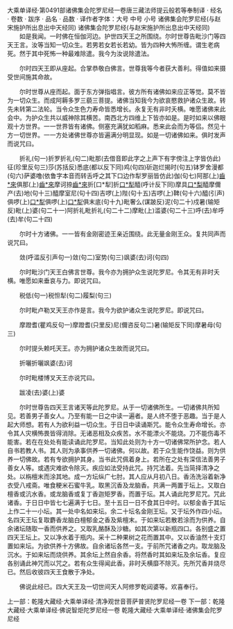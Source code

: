 大乘单译经·第0491部诸佛集会陀罗尼经一卷唐三藏法师提云般若等奉制译
· 经名 · 卷数 · 跋序
· 品名 · 品数 · 译作者字体：大号 中号 小号
诸佛集会陀罗尼经(与赵宋施护所出息出中天经同)
诸佛集会陀罗尼经(与赵宋施护所出息出中天经同)
　　如是我闻。一时佛在恒伽河边。护世四天王之所围绕。尔时世尊告毗沙门等四天王言。汝等当知一切众生。若男若女若长若幼。皆为四种大怖所缠。谓生老病死。然于其中死怖一种最难除遣。我今为汝说除遣法。

　　尔时四天王即从座起。合掌恭敬白佛言。世尊我等今者获大善利。得值如来摄受世间施其命故。

　　尔时世尊从座而起。面于东方弹指唱言。彼方所有诸佛如来应正等觉。莫不皆为一切众生。而成阿耨多罗三藐三菩提。诸佛当知我今为欲哀愍救护诸众生故。转先未转第二法轮。当令众生色力寿命皆悉增长。永复无有非时夭横。唯愿诸佛来此会中。为护众生共以威神除其横苦。南西北方四维上下皆亦如是。是时如来以佛眼观十方世界。一一世界皆有诸佛。侧塞充满犹如稻麻。悉来此会而为等侣。然见十方一切世界。一一方处诸佛世尊亦皆遍满分明显现。如是一切诸佛如来。俱时发声而说咒曰。

　　折礼(句一)折罗折礼(句二)毗那(去借音即此字之上声下有字傍注上字皆仿此)征(珍里反句三)莎(苏括反)悉底(都以反下同)鸡(句四)斫迦烂揭时(句五)钵罗舍漫都(句六)萨婆噜(依鲁字本音而转舌呼之其下口边作犁罗丽皆仿此)伽(句七)阿那(上)[齒*來](卓谐反句八)俱那(上)[齒*來](句九)摩诃捺[齒*來](句十)折[口*犁]折[口*犁](句十一)醯(呼计反下同)摩具[口*梨](句十二)醯摩儞产(去)地(句十三)醯摩室尼(句十四)吉啰(上)陛(句十五)吉啰(上)鞞(句十六)醯(引声)俱啰(上)[口*犁](句十七)俱啰(上)[口*犁](句十八)俱末底(句十九)毗奢么(谋跛反)泥(句二十)戍暑(输矩反)毗(上)婆(句二十一)阿折礼毗折礼(句二十二)摩毗(上)滥婆(句二十三)呼(去)牟呼(去)牟(句二十四)

　　尔时十方诸佛。一一皆有金刚密迹王亲近围绕。此无量金刚王众。复共同声而说咒曰。

　　敛(呼滥反引声句一)敛(句二)室势(句三)飒婆(去)诃(句四)

　　尔时毗沙门天王白佛言世尊。我今亦为拥护众生说陀罗尼。令其无有非时夭横。唯愿如来垂哀与力。即说咒曰。

　　税低(句一)税怛犁(句二)履梨(句三)

　　尔时毗卢勒叉天王亦作是言。我今为欲护诸众生说陀罗尼。即说咒曰。

　　摩蹬耆(瞿鸡反句一)摩蹬耆(只里反)尼(儞咨反句二)暑(输矩反下同)摩暑母(句三)

　　尔时提头赖吒天王。亦为拥护诸众生故而说咒曰。

　　折囇折囇飒婆(去)诃

　　尔时毗楼博叉天王亦说咒曰。

　　跋凌(去)婆(上)婆

　　尔时世尊告四天王言诸天等此陀罗尼。从于一切诸佛所生。一切诸佛共所知见。若善男子善女人。乃至有能一日之中读一遍者。是人终不堕于恶趣。当于是人起大师想。若有人为欲利益一切众生。于日日中读诵斯咒。能令众生寿命增长。亦令其人灾横怖畏皆得消除。无诸恶相及众疾苦。水不能漂火不能烧。刀不能伤毒不能害。若在在处处有能读诵此陀罗尼。当知此处则为十方一切诸佛常所护念。若人自书若教人书。其人则为承事供养一切诸佛。何以故。若于众生能作饶益。则为供养一切佛故。若有专欲拥护其身。当书此咒佩着身上。若所在之处有深信法善男子善女人等。或遇灾难欲令除灭。疾应如法受持此咒。持咒法着。先当简择清净之处。以栴檀末而涂其地。成一方坛纵广七肘。其人应从月初八日。香汤洗浴着新净衣受八戒斋。唯食粳米石蜜牛乳。取黑沉香及龙脑香。共满一两置于坛上。又取白檀香或沆水香。或龙脑香或复丁香迦矩罗香。而置于坛。其人诵此陀罗尼咒。咒此诸香。于日日中皆七七遍满于七日。至十五日一日不食其日中时。以郁金香于其坛上作二十一小坛。其一处中名如来坛。余二十坛名金刚王坛。又于坛外作四小坛。名四天王坛复取麝香龙脑白檀郁金之香及紫檀末。于如来坛若散若涂而为供养。自余诸坛随取一香而供养之。又取乳酪酥及沙糖。如其次第以新瓶四口。各别盛之置四天王坛上。又以净水着于瓶内。采十二种果树之花而置其中。又以香油然十支灯置如来坛。为欲供养十方佛故。自余诸坛各然一支。于前所咒诸香之内。取龙脑及沉水。于如来坛而烧供养。其余坛上然自余香。将然香时其如来坛及余坛香。复应各别诵此神咒而以咒之。若有众生得闻此香。非时夭横靡不除灭。先所咒香并烧尽已。然后收彼四天王食散于净处。

　　佛说此经已。四大天王及一切世间天人阿修罗乾闼婆等。欢喜奉行。

上一部：乾隆大藏经·大乘单译经·清净观世音菩萨普贤陀罗尼经一卷
下一部：乾隆大藏经·大乘单译经·佛说智炬陀罗尼经一卷
乾隆大藏经·大乘单译经·诸佛集会陀罗尼经